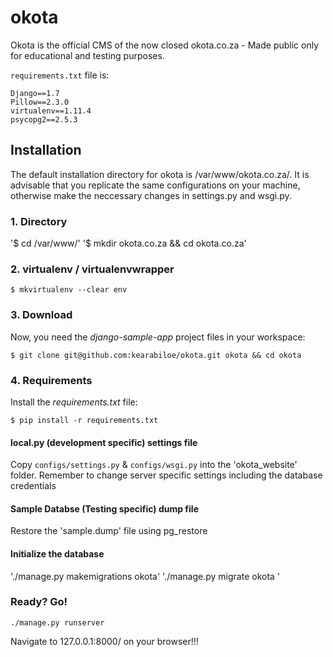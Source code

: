 # okota

Okota is the official CMS of the now closed okota.co.za - Made public only for educational and testing purposes.

`requirements.txt` file is:

```
Django==1.7
Pillow==2.3.0
virtualenv==1.11.4
psycopg2==2.5.3
```

## Installation
The default installation directory for okota is /var/www/okota.co.za/. It is advisable that you replicate the same configurations on your machine, otherwise make the neccessary changes in settings.py and wsgi.py.

### 1. Directory
'$ cd /var/www/'
'$ mkdir okota.co.za && cd okota.co.za'

### 2. virtualenv / virtualenvwrapper

`$ mkvirtualenv --clear env`

### 3. Download
Now, you need the *django-sample-app* project files in your workspace:

    $ git clone git@github.com:kearabiloe/okota.git okota && cd okota

### 4. Requirements
Install the *requirements.txt* file:

`$ pip install -r requirements.txt`


#### local.py (development specific) settings file
Copy `configs/settings.py` & `configs/wsgi.py`  into the 'okota_website' folder.
Remember to change server specific settings including the database credentials

#### Sample Databse (Testing specific) dump  file
Restore the 'sample.dump' file using pg_restore

#### Initialize the database

'./manage.py makemigrations okota'
'./manage.py migrate okota '

### Ready? Go!

`./manage.py runserver`

Navigate to 127.0.0.1:8000/ on your browser!!!
